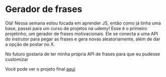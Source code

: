 # Gerador de frases

Olá! Nessa semana estou focada em aprender JS, então como já tinha uma base, passei para um curso de projetos na udemy! Esse é o primeiro projetinho, um gerador de frases motivacionais. Ele se conecta a uma API do instrutor para pegar as frases e gera novas aleatoriamente, além de dar a opção de postar no X. 

No futuro gostaria de ter minha própria API de frases para que eu pudesse customizar

Você pode ver o projeto final [aqui](https://mabemoreira.github.io/quote-generator/)
